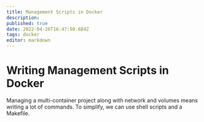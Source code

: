 ```yaml
---
title: Management Scripts in Docker
description: 
published: true
date: 2022-04-26T16:47:50.684Z
tags: docker
editor: markdown
---
```


# Writing Management Scripts in Docker
Managing a multi-container project along with network and volumes means writing a lot of commands. To simplify, we can use shell scripts and a Makefile.